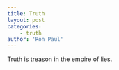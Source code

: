 ```yaml
---
title: Truth
layout: post
categories:
    - truth
author: 'Ron Paul'
---
```


Truth is treason in the empire of lies.